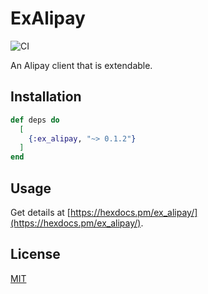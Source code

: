 # ExAlipay

![CI](https://travis-ci.org/j-deng/ex_alipay.svg?branch=master)

An Alipay client that is extendable.

## Installation

```elixir
def deps do
  [
    {:ex_alipay, "~> 0.1.2"}
  ]
end
```

## Usage

Get details at [https://hexdocs.pm/ex_alipay/](https://hexdocs.pm/ex_alipay/).

## License

[MIT](https://github.com/j-deng/ex_alipay/blob/master/LICENSE)

